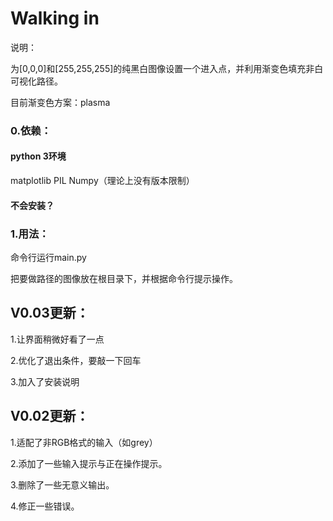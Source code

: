 # Walking in

说明：

为[0,0,0]和[255,255,255]的纯黑白图像设置一个进入点，并利用渐变色填充非白可视化路径。

目前渐变色方案：plasma

### 0.依赖：

#### python 3环境

matplotlib  PIL  Numpy（理论上没有版本限制）

#### 不会安装？

[安装python3与依赖教程]: tutor.md	"tutorial"

### 1.用法：

命令行运行main.py

把要做路径的图像放在根目录下，并根据命令行提示操作。

## V0.03更新：

1.让界面稍微好看了一点

2.优化了退出条件，要敲一下回车

3.加入了安装说明

## V0.02更新：

1.适配了非RGB格式的输入（如grey）

2.添加了一些输入提示与正在操作提示。

3.删除了一些无意义输出。

4.修正一些错误。